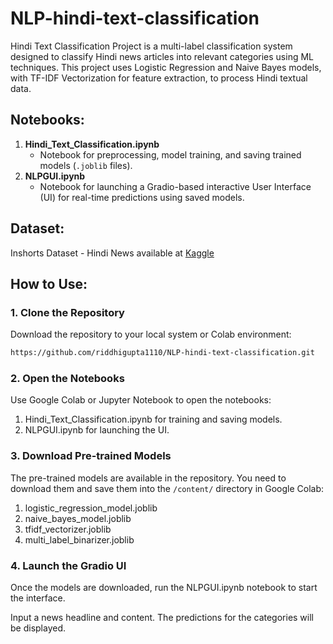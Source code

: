 # NLP-hindi-text-classification
Hindi Text Classification Project is a multi-label classification system designed to classify Hindi news articles into relevant categories using ML techniques. This project uses Logistic Regression and Naive Bayes models, with TF-IDF Vectorization for feature extraction, to process Hindi textual data.

## Notebooks:
1. **Hindi_Text_Classification.ipynb**  
   - Notebook for preprocessing, model training, and saving trained models (`.joblib` files).
2. **NLPGUI.ipynb**  
   - Notebook for launching a Gradio-based interactive User Interface (UI) for real-time predictions using saved models.

## Dataset:
Inshorts Dataset - Hindi News available at [Kaggle](https://www.kaggle.com/datasets/shivamtaneja2304/inshorts-dataset-hindi)

## How to Use:

### **1. Clone the Repository**
Download the repository to your local system or Colab environment:

```bash
https://github.com/riddhigupta1110/NLP-hindi-text-classification.git
```

### **2. Open the Notebooks**

Use Google Colab or Jupyter Notebook to open the notebooks:
1. Hindi_Text_Classification.ipynb for training and saving models.
2. NLPGUI.ipynb for launching the UI.

### **3. Download Pre-trained Models**

The pre-trained models are available in the repository. You need to download them and save them into the `/content/` directory in Google Colab:
1. logistic_regression_model.joblib
2. naive_bayes_model.joblib
3. tfidf_vectorizer.joblib
4. multi_label_binarizer.joblib

### **4. Launch the Gradio UI**

Once the models are downloaded, run the NLPGUI.ipynb notebook to start the interface.

Input a news headline and content.
The predictions for the categories will be displayed.

